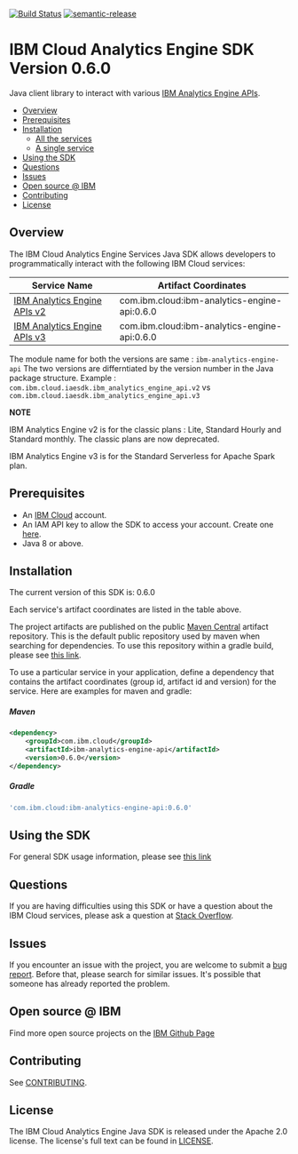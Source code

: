 [![Build Status](https://api.travis-ci.com/IBM/ibm-iae-java-sdk.svg?branch=master)](https://app.travis-ci.com/github/IBM/ibm-iae-java-sdk)
[![semantic-release](https://img.shields.io/badge/%20%20%F0%9F%93%A6%F0%9F%9A%80-semantic--release-e10079.svg)](https://github.com/semantic-release/semantic-release)

# IBM Cloud Analytics Engine SDK Version 0.6.0
Java client library to interact with various [IBM Analytics Engine APIs](https://cloud.ibm.com/apidocs/ibm-analytics-engine).

<!--
  The TOC below is generated using the `markdown-toc` node package.

      https://github.com/jonschlinkert/markdown-toc

  You should regenerate the TOC after making changes to this file.

      npx markdown-toc -i README.md
  -->

<!-- toc -->

- [Overview](#overview)
- [Prerequisites](#prerequisites)
- [Installation](#installation)
    + [All the services](#all-the-services)
    + [A single service](#a-single-service)
- [Using the SDK](#using-the-sdk)
- [Questions](#questions)
- [Issues](#issues)
- [Open source @ IBM](#open-source--ibm)
- [Contributing](#contributing)
- [License](#license)

<!-- tocstop -->

## Overview

The IBM Cloud Analytics Engine Services Java SDK allows developers to programmatically interact with the following IBM Cloud services:

Service Name | Artifact Coordinates 
--- | --- 
[IBM Analytics Engine APIs v2](https://cloud.ibm.com/apidocs/ibm-analytics-engine/ibm-analytics-engine-v2?code=java) | com.ibm.cloud:ibm-analytics-engine-api:0.6.0
[IBM Analytics Engine APIs v3](https://cloud.ibm.com/apidocs/ibm-analytics-engine/ibm-analytics-engine-v3?code=java) | com.ibm.cloud:ibm-analytics-engine-api:0.6.0

The module name for both the versions are same : `ibm-analytics-engine-api`
The two versions are differntiated by the version number in the Java package structure. Example : `com.ibm.cloud.iaesdk.ibm_analytics_engine_api.v2` vs `com.ibm.cloud.iaesdk.ibm_analytics_engine_api.v3`

**NOTE**

IBM Analytics Engine v2 is for the classic plans : Lite, Standard Hourly and Standard monthly.
The classic plans are now deprecated.

IBM Analytics Engine v3 is for the Standard Serverless for Apache Spark plan.


## Prerequisites

[ibm-cloud-onboarding]: https://cloud.ibm.com/registration

* An [IBM Cloud][ibm-cloud-onboarding] account.
* An IAM API key to allow the SDK to access your account. Create one [here](https://cloud.ibm.com/iam/apikeys).
* Java 8 or above.

## Installation
The current version of this SDK is: 0.6.0

Each service's artifact coordinates are listed in the table above.

The project artifacts are published on the public [Maven Central](https://repo1.maven.org/maven2/)
artifact repository.  This is the default public repository used by maven when searching for dependencies.
To use this repository within a gradle build, please see
[this link](https://docs.gradle.org/current/userguide/declaring_repositories.html).

To use a particular service in your application, define a dependency that contains the
artifact coordinates (group id, artifact id and version) for the service.
Here are examples for maven and gradle:

##### Maven

```xml
<dependency>
    <groupId>com.ibm.cloud</groupId>
    <artifactId>ibm-analytics-engine-api</artifactId>
    <version>0.6.0</version>
</dependency>
```

##### Gradle
```gradle
'com.ibm.cloud:ibm-analytics-engine-api:0.6.0'
```


## Using the SDK
For general SDK usage information, please see [this link](https://github.com/IBM/ibm-cloud-sdk-common/blob/master/README.md)


## Questions

If you are having difficulties using this SDK or have a question about the IBM Cloud services,
please ask a question at
[Stack Overflow](http://stackoverflow.com/questions/ask?tags=ibm-cloud).

## Issues
If you encounter an issue with the project, you are welcome to submit a
[bug report](https://github.com/IBM/ibm-iae-java-sdk/issues).
Before that, please search for similar issues. It's possible that someone has already reported the problem.

## Open source @ IBM
Find more open source projects on the [IBM Github Page](http://ibm.github.io/)

## Contributing
See [CONTRIBUTING](CONTRIBUTING.md).

## License

The IBM Cloud Analytics Engine Java SDK is released under the Apache 2.0 license.
The license's full text can be found in [LICENSE](LICENSE).
